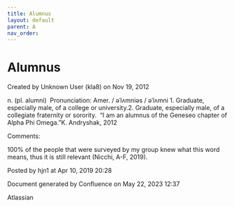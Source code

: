 ```yaml
---
title: Alumnus
layout: default
parent: A
nav_order:
---
```


# Alumnus

Created by  Unknown User (kla8) on Nov 19, 2012

n. (pl. alumni)  Pronunciation: Amer. / əˈlʌmniəs / əˈlʌmni 1. Graduate, especially male, of a college or university.2. Graduate, especially male, of a collegiate fraternity or sorority.  “I am an alumnus of the Geneseo chapter of Alpha Phi Omega.”K. Andryshak, 2012

Comments:

100% of the people that were surveyed by my group knew what this word means, thus it is still relevant (Nicchi, A-F, 2019). 

Posted by hjn1 at Apr 10, 2019 20:28

Document generated by Confluence on May 22, 2023 12:37

Atlassian
